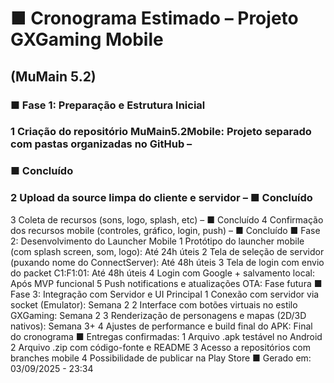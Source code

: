 # ■ Cronograma Estimado – Projeto GXGaming Mobile
## (MuMain 5.2)
### ■ Fase 1: Preparação e Estrutura Inicial
### 1 Criação do repositório MuMain5.2Mobile: Projeto separado com pastas organizadas no GitHub –
### ■ Concluído
### 2 Upload da source limpa do cliente e servidor – ■ Concluído
3 Coleta de recursos (sons, logo, splash, etc) – ■ Concluído
4 Confirmação dos recursos mobile (controles, gráfico, login, push) – ■ Concluído
■ Fase 2: Desenvolvimento do Launcher Mobile
1 Protótipo do launcher mobile (com splash screen, som, logo): Até 24h úteis
2 Tela de seleção de servidor (puxando nome do ConnectServer): Até 48h úteis
3 Tela de login com envio do packet C1:F1:01: Até 48h úteis
4 Login com Google + salvamento local: Após MVP funcional
5 Push notifications e atualizações OTA: Fase futura
■ Fase 3: Integração com Servidor e UI Principal
1 Conexão com servidor via socket (Emulator): Semana 2
2 Interface com botões virtuais no estilo GXGaming: Semana 2
3 Renderização de personagens e mapas (2D/3D nativos): Semana 3+
4 Ajustes de performance e build final do APK: Final do cronograma
■ Entregas confirmadas:
1 Arquivo .apk testável no Android
2 Arquivo .zip com código-fonte e README
3 Acesso a repositórios com branches mobile
4 Possibilidade de publicar na Play Store
■ Gerado em: 03/09/2025 - 23:34
